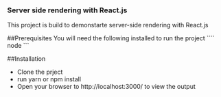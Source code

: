### Server side rendering with React.js
This project is build to demonstarte server-side rendering with React.js

##Prerequisites
You will need the following installed to run the project
```` node ```

##Installation
<ul>
    <li>Clone the prject</li>
    <li>run yarn  or npm install</li>
    <li>Open your browser to http://localhost:3000/ to view the output</li>
</ul>